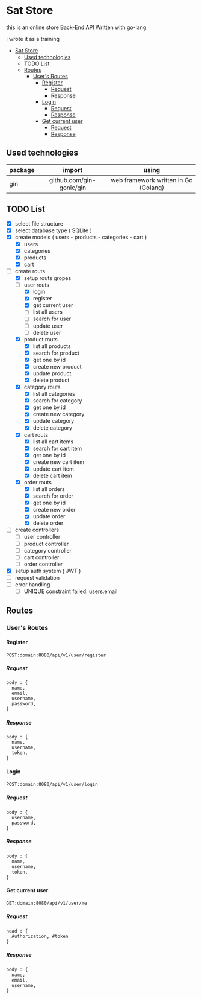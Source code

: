 # Sat Store

this is an online store Back-End API Written with go-lang 

i wrote it as a training 

- [Sat Store](#sat-store)
  - [Used technologies](#used-technologies)
  - [TODO List](#todo-list)
  - [Routes](#routes)
    - [User's Routes](#users-routes)
      - [Register](#register)
        - [Request](#request)
        - [Response](#response)
      - [Login](#login)
        - [Request](#request-1)
        - [Response](#response-1)
      - [Get current user](#get-current-user)
        - [Request](#request-2)
        - [Response](#response-2)

## Used technologies 

| package |          import          |                using                 |
| :------ | :----------------------: | :----------------------------------: |
| gin     | github.com/gin-gonic/gin | web framework written in Go (Golang) |

## TODO List 

- [x] select file structure 
- [x] select database type ( SQLite )
- [x] create models ( users - products - categories - cart )
  - [x] users 
  - [x] categories
  - [x] products
  - [x] cart
- [ ] create routs
  - [x] setup routs gropes
  - [ ] user routs
    - [x] login
    - [x] register
    - [x] get current user
    - [ ] list all users
    - [ ] search for user
    - [ ] update user
    - [ ] delete user
  - [x] product routs
    - [x] list all products
    - [x] search for product
    - [x] get one by id
    - [x] create new product
    - [x] update product
    - [x] delete product
  - [x] category routs
    - [x] list all categories
    - [x] search for category
    - [x] get one by id
    - [x] create new category
    - [x] update category
    - [x] delete category
  - [x] cart routs
    - [x] list all cart items
    - [x] search for cart item
    - [x] get one by id
    - [x] create new cart item
    - [x] update cart item
    - [x] delete cart item
  - [x] order routs
    - [x] list all orders
    - [x] search for order
    - [x] get one by id
    - [x] create new order
    - [x] update order
    - [x] delete order
- [ ] create controllers
  - [ ] user controller
  - [ ] product controller
  - [ ] category controller
  - [ ] cart controller
  - [ ] order controller
- [x] setup auth system ( JWT )
- [ ] request validation
- [ ] error handling
  - [ ] UNIQUE constraint failed: users.email

## Routes 

### User's Routes 

#### Register
`POST:domain:8080/api/v1/user/register`

##### Request 
  ``` 
  body : {
    name,
    email,
    username,
    password,
  }
  ```

##### Response 
  ```
  body : {
    name,
    username,
    token,
  }
  ```

#### Login
`POST:domain:8080/api/v1/user/login`

##### Request 
  ``` 
  body : {
    username,
    password,
  }
  ```

##### Response 
  ```
  body : {
    name,
    username,
    token,
  }
  ```

#### Get current user 
`GET:domain:8080/api/v1/user/me`

##### Request 
  ``` 
  head : {
    Authorization, #token
  }
  ```

##### Response 
  ```
  body : {
    name,
    email,
    username,
  }
  ```